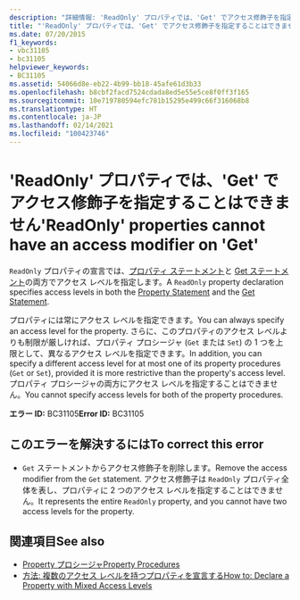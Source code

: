 ```yaml
---
description: "詳細情報: 'ReadOnly' プロパティでは、'Get' でアクセス修飾子を指定することはできません"
title: "'ReadOnly' プロパティでは、'Get' でアクセス修飾子を指定することはできません"
ms.date: 07/20/2015
f1_keywords:
- vbc31105
- bc31105
helpviewer_keywords:
- BC31105
ms.assetid: 54066d8e-eb22-4b99-bb18-45afe61d3b33
ms.openlocfilehash: b8cbf2facd7524cdada8ed5e55e5ce8f0ff3f165
ms.sourcegitcommit: 10e719780594efc781b15295e499c66f316068b8
ms.translationtype: HT
ms.contentlocale: ja-JP
ms.lasthandoff: 02/14/2021
ms.locfileid: "100423746"
---
```

# <a name="readonly-properties-cannot-have-an-access-modifier-on-get"></a><span data-ttu-id="0f014-103">'ReadOnly' プロパティでは、'Get' でアクセス修飾子を指定することはできません</span><span class="sxs-lookup"><span data-stu-id="0f014-103">'ReadOnly' properties cannot have an access modifier on 'Get'</span></span>

<span data-ttu-id="0f014-104">`ReadOnly` プロパティの宣言では、[プロパティ ステートメント](../language-reference/statements/property-statement.md)と [Get ステートメント](../language-reference/statements/get-statement.md)の両方でアクセス レベルを指定します。</span><span class="sxs-lookup"><span data-stu-id="0f014-104">A `ReadOnly` property declaration specifies access levels in both the [Property Statement](../language-reference/statements/property-statement.md) and the [Get Statement](../language-reference/statements/get-statement.md).</span></span>  
  
 <span data-ttu-id="0f014-105">プロパティには常にアクセス レベルを指定できます。</span><span class="sxs-lookup"><span data-stu-id="0f014-105">You can always specify an access level for the property.</span></span> <span data-ttu-id="0f014-106">さらに、このプロパティのアクセス レベルよりも制限が厳しければ、プロパティ プロシージャ (`Get` または `Set`) の 1 つを上限として、異なるアクセス レベルを指定できます。</span><span class="sxs-lookup"><span data-stu-id="0f014-106">In addition, you can specify a different access level for at most one of its property procedures (`Get` or `Set`), provided it is more restrictive than the property's access level.</span></span> <span data-ttu-id="0f014-107">プロパティ プロシージャの両方にアクセス レベルを指定することはできません。</span><span class="sxs-lookup"><span data-stu-id="0f014-107">You cannot specify access levels for both of the property procedures.</span></span>  
  
 <span data-ttu-id="0f014-108">**エラー ID:** BC31105</span><span class="sxs-lookup"><span data-stu-id="0f014-108">**Error ID:** BC31105</span></span>  
  
## <a name="to-correct-this-error"></a><span data-ttu-id="0f014-109">このエラーを解決するには</span><span class="sxs-lookup"><span data-stu-id="0f014-109">To correct this error</span></span>  
  
- <span data-ttu-id="0f014-110">`Get` ステートメントからアクセス修飾子を削除します。</span><span class="sxs-lookup"><span data-stu-id="0f014-110">Remove the access modifier from the `Get` statement.</span></span> <span data-ttu-id="0f014-111">アクセス修飾子は `ReadOnly` プロパティ全体を表し、プロパティに 2 つのアクセス レベルを指定することはできません。</span><span class="sxs-lookup"><span data-stu-id="0f014-111">It represents the entire `ReadOnly` property, and you cannot have two access levels for the property.</span></span>  
  
## <a name="see-also"></a><span data-ttu-id="0f014-112">関連項目</span><span class="sxs-lookup"><span data-stu-id="0f014-112">See also</span></span>

- [<span data-ttu-id="0f014-113">Property プロシージャ</span><span class="sxs-lookup"><span data-stu-id="0f014-113">Property Procedures</span></span>](../programming-guide/language-features/procedures/property-procedures.md)
- [<span data-ttu-id="0f014-114">方法: 複数のアクセス レベルを持つプロパティを宣言する</span><span class="sxs-lookup"><span data-stu-id="0f014-114">How to: Declare a Property with Mixed Access Levels</span></span>](../programming-guide/language-features/procedures/how-to-declare-a-property-with-mixed-access-levels.md)

